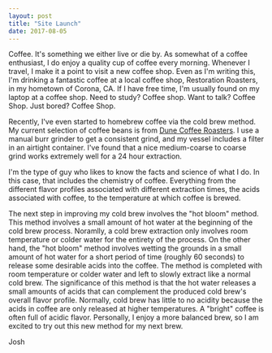 ```yaml
---
layout: post
title: "Site Launch"
date: 2017-08-05
---
```


Coffee. It's something we either live or die by. As somewhat of a coffee enthusiast, I do enjoy a quality cup of coffee every morning. Whenever I travel, I make it a point to visit a new coffee shop. Even as I'm writing this, I'm drinking a fantastic coffee at a local coffee shop, Restoration Roasters, in my hometown of Corona, CA. If I have free time, I'm usually found on my laptop at a coffee shop. Need to study? Coffee shop. Want to talk? Coffee Shop. Just bored? Coffee Shop. 

Recently, I've even started to homebrew coffee via the cold brew method. My current selection of coffee beans is from <a href="https://www.dunecoffeeroasters.com/" target="blank">Dune Coffee Roasters</a>. I use a manual burr grinder to get a consistent grind, and my vessel includes a filter in an airtight container. I've found that a nice medium-coarse to coarse grind works extremely well for a 24 hour extraction. 

I'm the type of guy who likes to know the facts and science of what I do. In this case, that includes the chemistry of coffee. Everything from the different flavor profiles associated with different extraction times, the acids associated with coffee, to the temperature at which coffee is brewed.

The next step in improving my cold brew involves the "hot bloom" method. This method involves a small amount of hot water at the beginning of the cold brew process. Noramlly, a cold brew extraction only involves room temperature or colder water for the entirety of the process. On the other hand, the "hot bloom" method involves wetting the grounds in a small amount of hot water for a short period of time (roughly 60 seconds) to release some desirable acids into the coffee. The method is completed with room temperature or colder water and left to slowly extract like a normal cold brew. The significance of this method is that the hot water releases a small amounts of acids that can complement the produced cold brew's overall flavor profile. Normally, cold brew has little to no acidity because the acids in coffee are only released at higher temperatures. A "bright" coffee is often full of acidic flavor. Personally, I enjoy a more balanced brew, so I am excited to try out this new method for my next brew. 

Josh
